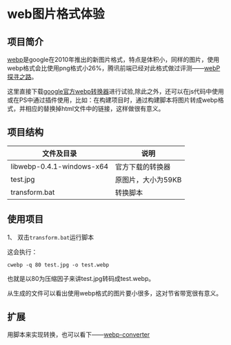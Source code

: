 # web图片格式体验

## 项目简介

[webp](https://developers.google.com/speed/webp/)是google在2010年推出的新图片格式，特点是体积小，同样的图片，使用webp格式会比使用png格式小26%，腾讯前端已经对此格式做过评测——[webP 探寻之路](http://isux.tencent.com/introduction-of-webp.html)。

这里直接下载[google官方webp转换器](https://storage.googleapis.com/downloads.webmproject.org/releases/webp/index.html)进行试验,除此之外，还可以在js代码中使用或在PS中通过插件使用，比如：在构建项目时，通过构建脚本将图片转成webp格式，并相应的替换掉html文件中的链接，这样做很有意义。

## 项目结构

|文件及目录|说明|
|---|---|
|libwebp-0.4.1-windows-x64|官方下载的转换器|
|test.jpg|原图片，大小为59KB|
|transform.bat|转换脚本|

## 使用项目

1、 双击`transform.bat`运行脚本

这会执行：
```text
cwebp -q 80 test.jpg -o test.webp
```
也就是以80为压缩因子来讲test.jpg转码成test.webp。

从生成的文件可以看出使用webp格式的图片要小很多，这对节省带宽很有意义。

## 扩展

用脚本来实现转换，也可以看下——[webp-converter](https://github.com/scionoftech/webp-converter)